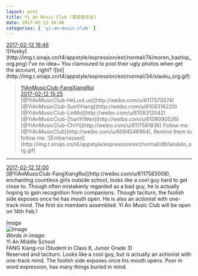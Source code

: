 ```yaml
---
layout: post
title: Yi An Music Club (易安音乐社)
date: 2017-02-12 16:46
categories: [ 'yi-an-music-club' ]
---
```


<div class="weibo-info">
  <a href="http://weibo.com/6094546964/EvcJ56umI">2017-02-12 16:46</a>
</div>
![Husky](http://img.t.sinajs.cn/t4/appstyle/expression/ext/normal/74/moren_hashiqi_org.png) I've no idea~ You clamoured to post their ugly photos when get the account, right? ![lol](http://img.t.sinajs.cn/t4/appstyle/expression/ext/normal/34/xiaoku_org.gif)

<!-- more -->

> <div class="weibo-post-name">
>   <a href="http://weibo.com/u/6117583008">YiAnMusicClub-FangXiangRui</a>
> </div>
> <div class="weibo-info">
>   <a href="http://weibo.com/6117583008/Evcc87fXL">2017-02-12 15:25</a>
> </div>  
> [@YiAnMusicClub-HeLuoLuo](http://weibo.com/u/6117570574) [@YiAnMusicClub-SunYiHang](http://weibo.com/u/6108316220) [@YiAnMusicClub-LinMo](http://weibo.com/u/6108312042) [@YiAnMusicClub-ZhanYiWen](http://weibo.com/u/6108090526) [@YiAnMusicClub-ChiYi](http://weibo.com/u/6117581836) Follow me. [@YiAnMusicClub](http://weibo.com/u/6094546964), Remind them to follow me. ![Embarrassed](http://img.t.sinajs.cn/t4/appstyle/expression/ext/normal/d9/landeln_org.gif)

---

<div class="weibo-info">
  <a href="http://weibo.com/6094546964/EvaQQkDqA">2017-02-12 12:00</a>
</div>
[@YiAnMusicClub-FangXiangRui](http://weibo.com/u/6117583008), enchanting countless girls outside school, looks like a cool guy hard to get close to. Though often mistakenly regarded as a bad guy, he is actually hoping to gain recognition from companions. Though taciturn, the foolish side exposes once he has mouth open. He is also an actionist with one-track mind. The first six members assembled. Yi An Music Club will be open on 14th Feb.!

*Image*  
![Image](https://wx2.sinaimg.cn/mw690/006Es64Agy1fcnir98abij31kw1cpakz.jpg)  
*Words in image:*  
Yi An Middle School  
FANG Xiang-rui (Student in Class 8, Junior Grade 3)  
Reserved and taciturn. Looks like a cool guy, but is actually an actionist with one-track mind. The foolish side exposes once his mouth opens. Poor in word expression, has many things buried in mind.
